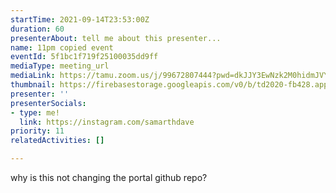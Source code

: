 ```yaml
---
startTime: 2021-09-14T23:53:00Z
duration: 60
presenterAbout: tell me about this presenter...
name: 11pm copied event
eventId: 5f1bc1f719f25100035dd9ff
mediaType: meeting_url
mediaLink: https://tamu.zoom.us/j/99672807444?pwd=dkJJY3EwNzk2M0hidmJVYmpJc3g4Zz09
thumbnail: https://firebasestorage.googleapis.com/v0/b/td2020-fb428.appspot.com/o/Frame%201%20(1).png?alt=media&token=073ab361-c175-468a-86b0-ec9f52a763e9
presenter: ''
presenterSocials:
- type: me!
  link: https://instagram.com/samarthdave
priority: 11
relatedActivities: []

---
```

why is this not changing the portal github repo?